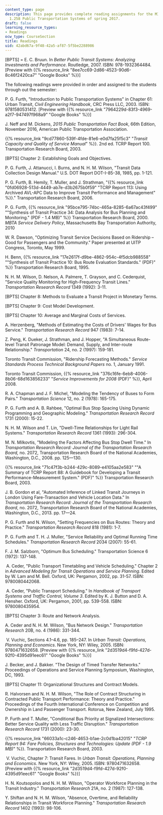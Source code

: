 ```yaml
---
content_type: page
description: This page provides complete reading assignments for the MIT course of
  1.258 Public Transportation Systems of spring 2017.
draft: false
learning_resource_types:
- Readings
ocw_type: CourseSection
title: Readings
uid: 42abd67a-9f48-42a5-af87-5f5be2288986
---
```

\[BPTS\] = E. C. Bruun. In *Better Public Transit Systems: Analyzing Investments and Performance*. Routledge, 2007. ISBN: 978-1932364484. \[Preview with {{% resource_link "8ee7cc69-2d86-4523-90d6-8c46f2420ca7" "Google Books" %}}\]

The following readings were provided in order and assigned to the students through out the semester:

P. G. Furth, "Introduction to Public Transportation Systems" in Chapter 61: Urban Transit, *Civil Engineering Handbook*, CRC Press LLC, 2003. ISBN: 9781580531412. \[Preview with {{% resource_link "7964229d-83f3-4969-a2f7-947497f968a9" "Google Books" %}}\]

J. Neff and M. Dickens, *2015 Public Transportation Fact Book*, 66th Edition, November 2016, American Public Transportation Association.

{{% resource_link "9cd77860-539f-4fde-81e6-e0d7fa25f5c3" "*Transit Capacity and Quality of Service Manual*" %}}. 2nd ed. TCRP Report 100. Transportation Research Board, 2003.

\[BPTS\] Chapter 2: Establishing Goals and Objectives.

P. G. Furth, J. Attanucci, I. Burns, and N. H. M. Wilson, "Transit Data Collection Design Manual." U.S. DOT Report DOT-I-85-38, 1985, pp. 1-121.

P. G. Furth, B. Hemily, T. Muller, and J. Strathman, "{{% resource_link "0fd06928-513d-4449-ab7e-d3b2675b0f59" "TCRP Report 113: Using Archived AVL-APC Data to Improve Transit Performance and Management" %}}." Transportation Research Board, 2006.

P. G. Furth, {{% resource_link "95bce795-74bc-465a-8285-6a67ac43f499" "\"Synthesis of Transit Practice 34: Data Analysis for Bus Planning and Monitoring.\" (PDF - 1.4 MB)" %}} Transportation Research Board, 2000. *MBTA Service Delivery Policy*, Massachusetts Bay Transportation Authority, 2010

W. R. Dawson, "Optimizing Transit Service Decisions Based on Ridership – Good for Passengers and the Community." Paper presented at UITP Congress, Toronto, May 1999.

H. Benn, {{% resource_link "17e2617f-d9be-4862-954c-4f5dcb988558" "\"Synthesis of Transit Practice 10: Bus Route Evaluation Standards.\" (PDF)" %}} Transportation Research Board, 1995.

N. H. M. Wilson, D. Nelson, A. Palmere, T. Grayson, and C. Cederquist, "Service Quality Monitoring for High-Frequency Transit Lines." *Transportation Research Record* 1349 (1992): 3-11.

\[BPTS\] Chapter 8: Methods to Evaluate a Transit Project in Monetary Terms.

\[BPTS\] Chapter 9: Cost Model Development.

\[BPTS\] Chapter 10: Average and Marginal Costs of Services.

A. Herzenberg, "Methods of Estimating the Costs of Drivers' Wages for Bus Service." *Transportation Research Record* 947 (1983): 7-14.

Z. Peng, K. Dueker, J. Strathman, and J. Hopper, "A Simultaneous Route-level Transit Patronage Model: Demand, Supply, and Inter-route Relationship." *Transportation* 24, no. 2 (1997): 159-181.

Toronto Transit Commission, "Ridership Forecasting Methods." *Service Standards Process Technical Background Papers* no. 1, January 1991.

Toronto Transit Commission, {{% resource_link "376c16fe-6eb8-4006-8b06-68d163856233" "*Service Improvements for 2008* (PDF)" %}}, April 2008.

R. A. Chapman and J. F. Michel, "Modeling the Tendency of Buses to Form Pairs." *Transportation Science* 12, no. 2 (1978): 165-175.

P. G. Furth and A. B. Rahbee, "Optimal Bus Stop Spacing Using Dynamic Programming and Geographic Modeling." *Transportation Research Record* 1731 (2000): 15-22.

N. H. M. Wilson and T. Lin, "Dwell-Time Relationships for Light Rail Systems." *Transportation Research Record* 1361 (1993): 296-304.

M. N. Milkovtis, "Modeling the Factors Affecting Bus Stop Dwell Time." In *Transportation Research Record: Journal of the Transportation Research Board,* no. 2072, Transportation Research Board of the National Academies, Washington, D.C., 2008. pp. 125—130.

{{% resource_link "71c47f3b-b244-429c-8089-e4105aa2e583" "\"A Summary of TCRP Report 88: A Guidebook for Developing a Transit Performance-Measurement System.\" (PDF)" %}} Transportation Research Board, 2003.

J. B. Gordon et al, "Automated Inference of Linked Transit Journeys in London Using Fare-Transaction and Vehicle Location Data." In *Transportation Research Record: Journal of the Transportation Research Board*, no. 2072, Transportation Research Board of the National Academies, Washington, D.C., 2013. pp. 17—24.

P. G. Furth and N. Wilson, "Setting Frequencies on Bus Routes: Theory and Practice." *Transportation Research Record* 818 (1981): 1-7.

P. G. Furth and T. H. J. Muller, "Service Reliability and Optimal Running Time Schedules." *Transportation Research Record* 2034 (2007): 55-61.

F. J. M. Salzborn, "Optimum Bus Scheduling." Transportation Science 6 (1972): 137-148.

 A. Ceder, "Public Transport Timetabling and Vehicle Scheduling." Chapter 2 in *Advanced Modeling for Transit Operations and Service Planning*. Edited by W. Lam and M. Bell. Oxford, UK: Pergamon, 2002, pp. 31-57. ISBN: 9780080442068.

 A. Ceder, "Public Transport Scheduling." In *Handbook of Transport Systems and Traffic Control, Volume 3*. Edited by K. J. Button and D. A. Hensher. Oxford, UK: Pergamon, 2001, pp. 539-558. ISBN: 9780080435954.

\[BPTS\] Chapter 3: Route and Network Analysis.

A. Ceder and N. H. M. Wilson, "Bus Network Design." *Transportation Research* 20B, no. 4 (1986): 331-344.

 V. Vuchic, Sections 4.1–4.6, pp. 185–247. In *Urban Transit: Operations, Planning and Economics*. New York, NY: Wiley, 2005. ISBN: 9780471632658. \[Preview with {{% resource_link "2d3519d4-f9fd-427d-92f0-4395d91eec61" "Google Books" %}}\]

J. Becker, and J. Bakker. "The Design of Timed Transfer Networks." Proceedings of Operations and Service Planning Symposium, Washington, DC, 1993.

\[BPTS\] Chapter 11: Organizational Structures and Contract Models.

R. Halvorsen and N. H. M. Wilson, "The Role of Contract Structuring in Contracted Public Transport Performance: Theory and Practice." Proceedings of the Fourth International Conference on Competition and Ownership in Land Passenger Transport. Rotorua, New Zealand, July 1995.

P. Furth and T. Muller, "Conditional Bus Priority at Signalized Intersections: Better Service Quality with Less Traffic Disruption." *Transportation Research Record* 1731 (2000): 23-30.

{{% resource_link "66033a1c-c246-4653-b1ae-2c0d1ba42015" "*TCRP Report 94: Fare Policies, Structures and Technologies: Update (PDF - 1.9 MB)*" %}}. Transportation Research Board, 2003.

 V. Vuchic, Chapter 7: Transit Fares. In *Urban Transit: Operations, Planning and Economics*. New York, NY: Wiley, 2005. ISBN: 9780471632658. \[Preview with {{% resource_link "2d3519d4-f9fd-427d-92f0-4395d91eec61" "Google Books" %}}\]

H. N. Koutsopolos and N. H. M. Wilson, "Operator Workforce Planning in the Transit Industry." *Transportation Research* 21A, no. 2 (1987): 127-138.

Y. Shiftan and N. H. M. Wilson, "Absence, Overtime, and Reliability Relationships in Transit Workforce Planning." *Transportation Research Record* 1402 (1993): 98-106.